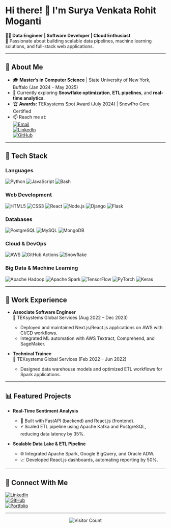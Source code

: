 # Hi there! 👋 I'm Surya Venkata Rohit Moganti

👨‍💻 **Data Engineer | Software Developer | Cloud Enthusiast**  
🔭 Passionate about building scalable data pipelines, machine learning solutions, and full-stack web applications.  

---

## 🌟 About Me
- 🎓 **Master’s in Computer Science** | State University of New York, Buffalo (Jan 2024 – May 2025)
- 🌱 Currently exploring **Snowflake optimization**, **ETL pipelines**, and **real-time analytics**.
- 🏆 **Awards:** TEKsystems Spot Award (July 2024) | SnowPro Core Certified
- 📫 Reach me at:  
  [![Email](https://img.shields.io/badge/Email-D14836?logo=gmail&logoColor=white&style=flat-square)](mailto:rohitsurya9939@gmail.com)  
  [![LinkedIn](https://img.shields.io/badge/LinkedIn-0077B5?logo=linkedin&logoColor=white&style=flat-square)](https://linkedin.com/in/rohit-moganti/)  
  [![GitHub](https://img.shields.io/badge/GitHub-181717?logo=github&logoColor=white&style=flat-square)](https://github.com/rohithmsv)

---

## 🚀 Tech Stack

### **Languages**  
![Python](https://img.shields.io/badge/Python-3776AB?logo=python&logoColor=white&style=flat-square)
![JavaScript](https://img.shields.io/badge/JavaScript-F7DF1E?logo=javascript&logoColor=black&style=flat-square)
![Bash](https://img.shields.io/badge/Bash-4EAA25?logo=gnubash&logoColor=white&style=flat-square)

### **Web Development**  
![HTML5](https://img.shields.io/badge/HTML5-E34F26?logo=html5&logoColor=white&style=flat-square)
![CSS3](https://img.shields.io/badge/CSS3-1572B6?logo=css3&logoColor=white&style=flat-square)
![React](https://img.shields.io/badge/React-61DAFB?logo=react&logoColor=white&style=flat-square)
![Node.js](https://img.shields.io/badge/Node.js-339933?logo=node-dot-js&logoColor=white&style=flat-square)
![Django](https://img.shields.io/badge/Django-092E20?logo=django&logoColor=white&style=flat-square)
![Flask](https://img.shields.io/badge/Flask-000000?logo=flask&logoColor=white&style=flat-square)

### **Databases**  
![PostgreSQL](https://img.shields.io/badge/PostgreSQL-4169E1?logo=postgresql&logoColor=white&style=flat-square)
![MySQL](https://img.shields.io/badge/MySQL-4479A1?logo=mysql&logoColor=white&style=flat-square)
![MongoDB](https://img.shields.io/badge/MongoDB-47A248?logo=mongodb&logoColor=white&style=flat-square)

### **Cloud & DevOps**  
![AWS](https://img.shields.io/badge/AWS-232F3E?logo=amazon-aws&logoColor=white&style=flat-square)
![GitHub Actions](https://img.shields.io/badge/GitHub_Actions-2088FF?logo=github-actions&logoColor=white&style=flat-square)
![Snowflake](https://img.shields.io/badge/Snowflake-29B5E8?logo=snowflake&logoColor=white&style=flat-square)

### **Big Data & Machine Learning**  
![Apache Hadoop](https://img.shields.io/badge/Hadoop-66CCFF?logo=apachehadoop&logoColor=white&style=flat-square)
![Apache Spark](https://img.shields.io/badge/Apache_Spark-E25A1C?logo=apachespark&logoColor=white&style=flat-square)
![TensorFlow](https://img.shields.io/badge/TensorFlow-FF6F00?logo=tensorflow&logoColor=white&style=flat-square)
![PyTorch](https://img.shields.io/badge/PyTorch-EE4C2C?logo=pytorch&logoColor=white&style=flat-square)
![Keras](https://img.shields.io/badge/Keras-D00000?logo=keras&logoColor=white&style=flat-square)

---

## 💼 Work Experience

- **Associate Software Engineer**  
  🏢 TEKsystems Global Services (Aug 2022 – Dec 2023)  
  - Deployed and maintained Next.js/React.js applications on AWS with CI/CD workflows.  
  - Integrated ML automation with AWS Textract, Comprehend, and SageMaker.  

- **Technical Trainee**  
  🏢 TEKsystems Global Services (Feb 2022 – Jun 2022)  
  - Designed data warehouse models and optimized ETL workflows for Spark applications.

---

## 📊 Featured Projects

- **Real-Time Sentiment Analysis**  
  - 🚀 Built with FastAPI (backend) and React.js (frontend).  
  - ⚡ Scaled ETL pipeline using Apache Kafka and PostgreSQL, reducing data latency by 35%.  

- **Scalable Data Lake & ETL Pipeline**  
  - 🌐 Integrated Apache Spark, Google BigQuery, and Oracle ADW.  
  - 📈 Developed React.js dashboards, automating reporting by 50%.

---

## 🌟 Connect With Me

[![LinkedIn](https://img.shields.io/badge/LinkedIn-0077B5?logo=linkedin&logoColor=white&style=flat-square)](https://linkedin.com/in/rohit-moganti/)  
[![GitHub](https://img.shields.io/badge/GitHub-181717?logo=github&logoColor=white&style=flat-square)](https://github.com/rohithmsv)  
[![Portfolio](https://img.shields.io/badge/Portfolio-000000?logo=firefox&logoColor=white&style=flat-square)](#)

---

<div align="center">
  <img src="https://visitor-badge.glitch.me/badge?page_id=rohithmsv.rohithmsv" alt="Visitor Count">
</div>
